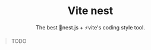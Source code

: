 <div align="center">

# Vite nest

The best 🦁️nest.js + ⚡️vite's coding style tool.

</div>

> TODO
